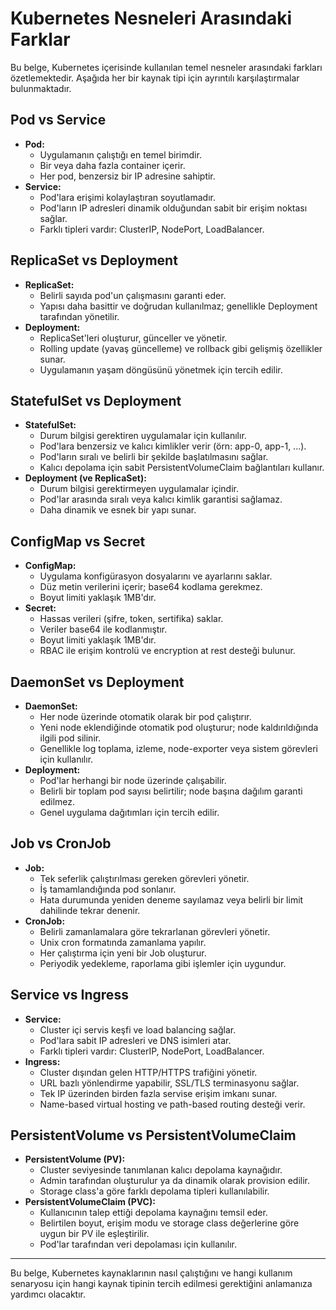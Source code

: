 # Kubernetes Nesneleri Arasındaki Farklar

Bu belge, Kubernetes içerisinde kullanılan temel nesneler arasındaki farkları özetlemektedir. Aşağıda her bir kaynak tipi için ayrıntılı karşılaştırmalar bulunmaktadır.

## Pod vs Service
- **Pod:**
  - Uygulamanın çalıştığı en temel birimdir.
  - Bir veya daha fazla container içerir.
  - Her pod, benzersiz bir IP adresine sahiptir.
- **Service:**
  - Pod'lara erişimi kolaylaştıran soyutlamadır.
  - Pod'ların IP adresleri dinamik olduğundan sabit bir erişim noktası sağlar.
  - Farklı tipleri vardır: ClusterIP, NodePort, LoadBalancer.

## ReplicaSet vs Deployment
- **ReplicaSet:**
  - Belirli sayıda pod'un çalışmasını garanti eder.
  - Yapısı daha basittir ve doğrudan kullanılmaz; genellikle Deployment tarafından yönetilir.
- **Deployment:**
  - ReplicaSet'leri oluşturur, günceller ve yönetir.
  - Rolling update (yavaş güncelleme) ve rollback gibi gelişmiş özellikler sunar.
  - Uygulamanın yaşam döngüsünü yönetmek için tercih edilir.

## StatefulSet vs Deployment
- **StatefulSet:**
  - Durum bilgisi gerektiren uygulamalar için kullanılır.
  - Pod'lara benzersiz ve kalıcı kimlikler verir (örn: app-0, app-1, ...).
  - Pod'ların sıralı ve belirli bir şekilde başlatılmasını sağlar.
  - Kalıcı depolama için sabit PersistentVolumeClaim bağlantıları kullanır.
- **Deployment (ve ReplicaSet):**
  - Durum bilgisi gerektirmeyen uygulamalar içindir.
  - Pod'lar arasında sıralı veya kalıcı kimlik garantisi sağlamaz.
  - Daha dinamik ve esnek bir yapı sunar.

## ConfigMap vs Secret
- **ConfigMap:**
  - Uygulama konfigürasyon dosyalarını ve ayarlarını saklar.
  - Düz metin verilerini içerir; base64 kodlama gerekmez.
  - Boyut limiti yaklaşık 1MB'dır.
- **Secret:**
  - Hassas verileri (şifre, token, sertifika) saklar.
  - Veriler base64 ile kodlanmıştır.
  - Boyut limiti yaklaşık 1MB'dır.
  - RBAC ile erişim kontrolü ve encryption at rest desteği bulunur.

## DaemonSet vs Deployment
- **DaemonSet:**
  - Her node üzerinde otomatik olarak bir pod çalıştırır.
  - Yeni node eklendiğinde otomatik pod oluşturur; node kaldırıldığında ilgili pod silinir.
  - Genellikle log toplama, izleme, node-exporter veya sistem görevleri için kullanılır.
- **Deployment:**
  - Pod'lar herhangi bir node üzerinde çalışabilir.
  - Belirli bir toplam pod sayısı belirtilir; node başına dağılım garanti edilmez.
  - Genel uygulama dağıtımları için tercih edilir.

## Job vs CronJob
- **Job:**
  - Tek seferlik çalıştırılması gereken görevleri yönetir.
  - İş tamamlandığında pod sonlanır.
  - Hata durumunda yeniden deneme sayılamaz veya belirli bir limit dahilinde tekrar denenir.
- **CronJob:**
  - Belirli zamanlamalara göre tekrarlanan görevleri yönetir.
  - Unix cron formatında zamanlama yapılır.
  - Her çalıştırma için yeni bir Job oluşturur.
  - Periyodik yedekleme, raporlama gibi işlemler için uygundur.

## Service vs Ingress
- **Service:**
  - Cluster içi servis keşfi ve load balancing sağlar.
  - Pod'lara sabit IP adresleri ve DNS isimleri atar.
  - Farklı tipleri vardır: ClusterIP, NodePort, LoadBalancer.
- **Ingress:**
  - Cluster dışından gelen HTTP/HTTPS trafiğini yönetir.
  - URL bazlı yönlendirme yapabilir, SSL/TLS terminasyonu sağlar.
  - Tek IP üzerinden birden fazla servise erişim imkanı sunar.
  - Name-based virtual hosting ve path-based routing desteği verir.

## PersistentVolume vs PersistentVolumeClaim
- **PersistentVolume (PV):**
  - Cluster seviyesinde tanımlanan kalıcı depolama kaynağıdır.
  - Admin tarafından oluşturulur ya da dinamik olarak provision edilir.
  - Storage class'a göre farklı depolama tipleri kullanılabilir.
- **PersistentVolumeClaim (PVC):**
  - Kullanıcının talep ettiği depolama kaynağını temsil eder.
  - Belirtilen boyut, erişim modu ve storage class değerlerine göre uygun bir PV ile eşleştirilir.
  - Pod'lar tarafından veri depolaması için kullanılır.

---

Bu belge, Kubernetes kaynaklarının nasıl çalıştığını ve hangi kullanım senaryosu için hangi kaynak tipinin tercih edilmesi gerektiğini anlamanıza yardımcı olacaktır.

